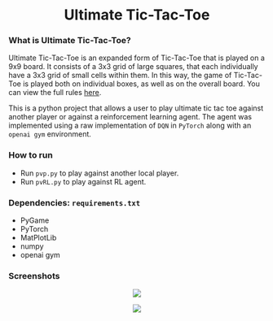 <h1 align="center">Ultimate Tic-Tac-Toe</h1> 

### What is Ultimate Tic-Tac-Toe?

Ultimate Tic-Tac-Toe is an expanded form of Tic-Tac-Toe that is played on a 9x9 board. It consists of a 3x3 grid of large squares, that each individually have a 3x3 grid of small cells within them. In this way, the game of Tic-Tac-Toe is played both on individual boxes, as well as on the overall board. You can view the full rules [here](https://mathwithbaddrawings.com/2013/06/16/ultimate-tic-tac-toe/).

This is a python project that allows a user to play ultimate tic tac toe against another player or against a reinforcement learning agent. The agent was implemented using a raw implementation of `DQN` in `PyTorch` along with an `openai gym` environment.

### How to run
- Run `pvp.py` to play against another local player.
- Run `pvRL.py` to play against RL agent.

### Dependencies: `requirements.txt`
- PyGame
- PyTorch
- MatPlotLib
- numpy
- openai gym

### Screenshots

<p align="center" width="100%">
    <img src="https://user-images.githubusercontent.com/101554474/235619097-1a17f2b9-e79c-4cce-a599-ef9c14768927.png"> 
</p>

<p align="center" width="100%">
    <img src="https://user-images.githubusercontent.com/101554474/235619968-23c7c257-96b3-4d11-812c-2207f2936b0f.png"> 
</p>
